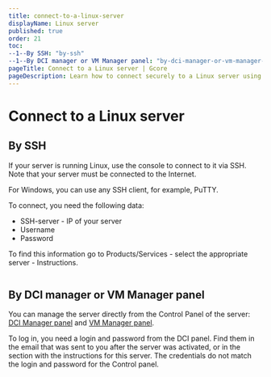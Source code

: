 ```yaml
---
title: connect-to-a-linux-server
displayName: Linux server
published: true
order: 21
toc:
--1--By SSH: "by-ssh"
--1--By DCI manager or VM Manager panel: "by-dci-manager-or-vm-manager-panel"
pageTitle: Connect to a Linux server | Gcore
pageDescription: Learn how to connect securely to a Linux server using SSH. 
---
```

# Connect to a Linux server

## By SSH

If your server is running Linux, use the console to connect to it via SSH. Note that your server must be connected to the Internet.

For Windows, you can use any SSH client, for example, PuTTY.

To connect, you need the following data:

- SSH-server - IP of your server
- Username
- Password

To find this information go to Products/Services - select the appropriate server - Instructions.

<img src="https://assets.gcore.pro/docs/hosting/dedicated-servers/manage/connect/connect-to-a-linux-server/joxi_screenshot_1509912408746.png" alt="">

## By DCI manager or VM Manager panel

You can manage the server directly from the Control Panel of the server: <a href="https://dci-ed.gcore.lu/dcimgr" target="_blank">DCI Manager panel</a> and <a href="https://kvmmgr.gcore.lu/vmmgr?sfrom=loginform" target="_blank">VM Manager panel</a>.

To log in, you need a login and password from the DCI panel. Find them in the email that was sent to you after the server was activated, or in the section with the instructions for this server. The credentials do not match the login and password for the Control panel.